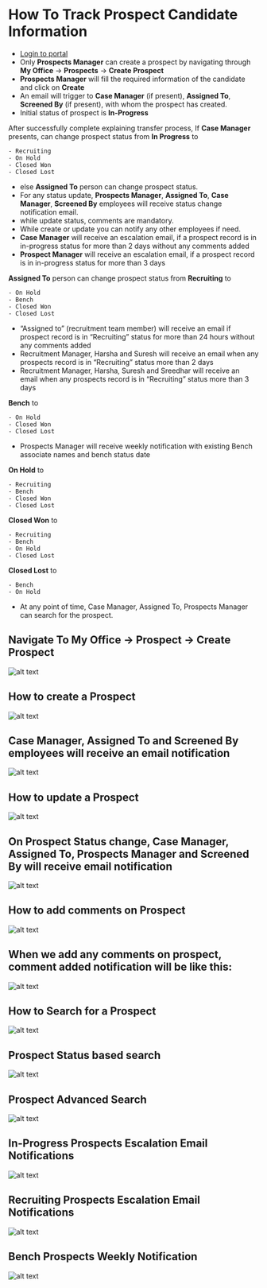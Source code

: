 How To Track Prospect Candidate Information
=====
- [Login to portal](../../office/forgot-password.html "Login")
- Only **Prospects Manager** can create a prospect by navigating through **My Office** -> **Prospects** -> **Create Prospect**
- **Prospects Manager** will fill the required information of the candidate and click on **Create**
- An email will trigger to **Case Manager** (if present), **Assigned To**, **Screened By** (if present), with whom the prospect has created.
- Initial status of prospect is **In-Progress**

After successfully complete explaining transfer process, If **Case Manager** presents, can change prospect status from **In Progress** to

    - Recruiting
    - On Hold
    - Closed Won
    - Closed Lost

- else **Assigned To** person can change prospect status.
- For any status update, **Prospects Manager**, **Assigned To**, **Case Manager**, **Screened By** employees will receive status change notification email.
- while update status, comments are mandatory.
- While create or update you can notify any other employees if need.
- **Case Manager** will receive an escalation email, if a prospect record is in in-progress status for more than 2 days without any comments added
- **Prospect Manager** will receive an escalation email, if a prospect record is in in-progress status for more than 3 days

**Assigned To** person can change prospect status from **Recruiting** to

    - On Hold
    - Bench
    - Closed Won
    - Closed Lost

- “Assigned to” (recruitment team member) will receive an email if prospect record is in “Recruiting” status for more than 24 hours without any comments added
- Recruitment Manager, Harsha and Suresh  will receive an email when any prospects record is in “Recruiting” status more than 2 days
- Recruitment Manager, Harsha, Suresh and Sreedhar will receive an email when any prospects record is in “Recruiting” status more than 3 days

**Bench** to

    - On Hold
    - Closed Won
    - Closed Lost

- Prospects Manager will receive weekly notification with existing Bench associate names and bench status date

**On Hold** to

    - Recruiting
    - Bench
    - Closed Won
    - Closed Lost

**Closed Won** to

    - Recruiting
    - Bench
    - On Hold
    - Closed Lost

**Closed Lost** to

    - Bench
    - On Hold

- At any point of time, Case Manager, Assigned To, Prospects Manager can search for the prospect.


Navigate To My Office -> Prospect -> Create Prospect
----
![alt text](../../images/prospects/prospect-navigation.png "Prospects")

How to create a Prospect
----
![alt text](../../images/prospects/create-prospect.png "Prospects")

Case Manager, Assigned To and Screened By employees will receive an email notification
----
![alt text](../../images/prospects/new-prospect-created.png "Prospects")

How to update a Prospect
----
![alt text](../../images/prospects/prospect-update.png "Prospects")

On Prospect Status change, Case Manager, Assigned To, Prospects Manager and Screened By will receive email notification
----
![alt text](../../images/prospects/prospect-status-update.png "Prospects")

How to add comments on Prospect
----
![alt text](../../images/prospects/prospect-how-to-add-comment.png "Prospects")

When we add any comments on prospect, comment added notification will be like this:
----
![alt text](../../images/prospects/prospect-comment-added.png "Prospects")

How to Search for a Prospect
----
![alt text](../../images/prospects/prospect-regular-search.png "Prospects")

Prospect Status based search
----
![alt text](../../images/prospects/prospect-status-search.png "Prospects")

Prospect Advanced Search
----
![alt text](../../images/prospects/prospect-advanced-search.png "Prospects")

In-Progress Prospects Escalation Email Notifications
----
![alt text](../../images/prospects/inprogress-escalation-email.png "Prospects")

Recruiting Prospects Escalation Email Notifications
----
![alt text](../../images/prospects/recruiting-escalation-email.png "Prospects")

Bench Prospects Weekly Notification
----
![alt text](../../images/prospects/bench-weekly-notification.png "Prospects")
